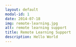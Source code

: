 ```yaml
---
layout: default
modal-id: 1
date: 2014-07-18
img: remote-learning.jpg
alt: remote learning support
title: Remote Learning Support
description: Hello World
---
```

